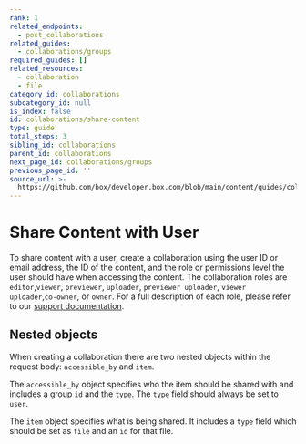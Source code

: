 ```yaml
---
rank: 1
related_endpoints:
  - post_collaborations
related_guides:
  - collaborations/groups
required_guides: []
related_resources:
  - collaboration
  - file
category_id: collaborations
subcategory_id: null
is_index: false
id: collaborations/share-content
type: guide
total_steps: 3
sibling_id: collaborations
parent_id: collaborations
next_page_id: collaborations/groups
previous_page_id: ''
source_url: >-
  https://github.com/box/developer.box.com/blob/main/content/guides/collaborations/share-content.md
---
```

# Share Content with User

To share content with a user, create a collaboration using
the user ID or email
address, the ID of the content, and the role or
permissions level the user
should have when accessing the content.
The collaboration roles
are `editor`,`viewer`, `previewer`, `uploader`,
`previewer uploader`,
`viewer uploader`,`co-owner`,
or `owner`. For a full description of each role,
please refer to our [support documentation].

<Samples id='post_collaborations' >

</Samples>

## Nested objects

When creating a collaboration there are two nested objects within the request
body: `accessible_by` and `item`.

The `accessible_by` object specifies who the item should be shared with and
includes a group `id` and the `type`. The `type` field should always be set to
`user`.

The `item` object specifies what is being shared. It includes a `type` field
which should be set as `file` and an `id` for that file.

<!-- i18n-enable localize-links -->

[support documentation]: https://support.box.com/hc/en-us/articles/360044196413-Understanding-Collaborator-Permission-Levels
<!-- i18n-disable localize-links -->